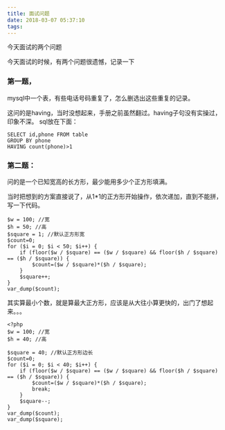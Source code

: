 ```yaml
---
title: 面试问题
date: 2018-03-07 05:37:10
tags:
---
```

今天面试的两个问题

<!--more-->
今天面试的时候，有两个问题很遗憾，记录一下
### 第一题，
mysql中一个表，有些电话号码重复了，怎么删选出这些重复的记录。  

这问的是having，当时没想起来，手册之前虽然翻过。having子句没有实操过，印象不深。
sql放在下面：
```
SELECT id,phone FROM table
GROUP BY phone
HAVING count(phone)>1
```

### 第二题：
问的是一个已知宽高的长方形，最少能用多少个正方形填满。  

当时把想到的方案直接说了，从1*1的正方形开始操作，依次递加，直到不能拼，写一下代码。
```
$w = 100; //宽
$h = 50; //高
$square = 1; //默认正方形宽
$count=0;
for ($i = 0; $i < 50; $i++) {
    if (floor($w / $square) == ($w / $square) && floor($h / $square) == ($h / $square)) {
        $count=($w / $square)*($h / $square);
    }
    $square++;
}
var_dump($count);
```
其实算最小个数，就是算最大正方形，应该是从大往小算更快的，出门了想起来。。。
```
<?php
$w = 100; //宽
$h = 40; //高

$square = 40; //默认正方形边长
$count=0;
for ($i = 0; $i < 40; $i++) {
    if (floor($w / $square) == ($w / $square) && floor($h / $square) == ($h / $square)) {
        $count=($w / $square)*($h / $square);
        break;
    }
    $square--;
}
var_dump($count);
var_dump($square);
```
